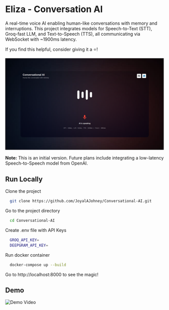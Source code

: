 
# Eliza - Conversation AI

A real-time voice AI enabling human-like conversations with memory and interruptions. This project integrates models for Speech-to-Text (STT), Groq-fast LLM, and Text-to-Speech (TTS), all communicating via WebSocket with ~1900ms latency.

If you find this helpful, consider giving it a ⭐!

![App Screenshot](https://raw.githubusercontent.com/JoyalAJohney/Conversational-AI/refs/heads/master/assets/eliza1.png)

**Note:** This is an initial version. Future plans include integrating a low-latency Speech-to-Speech model from OpenAI.



## Run Locally

Clone the project

```bash
  git clone https://github.com/JoyalAJohney/Conversational-AI.git
```

Go to the project directory

```bash
  cd Conversational-AI
```

Create .env file with API Keys

```bash
  GROQ_API_KEY=
  DEEPGRAM_API_KEY=
```

Run docker container

```bash
  docker-compose up --build
```

Go to http://localhost:8000 to see the magic!

## Demo

![Demo Video]([https://github.com/JoyalAJohney/Conversational-AI/blob/master/assets/finalCut.mp4](https://drive.google.com/file/d/1d1bGOp1lTSJPZ80mdOG0g5DBFrHZTDOu/view?usp=drive_link))

